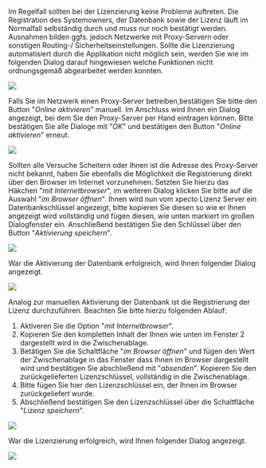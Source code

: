 Im Regelfall sollten bei der Lizenzierung keine Probleme auftreten. Die Registration des Systemowners, der Datenbank sowie der Lizenz läuft im Normalfall selbständig durch und muss nur noch bestätigt werden.
Ausnahmen bilden ggfs. jedoch Netzwerke mit Proxy-Servern oder sonstigen Routing-/ Sicherheitseinstellungen.
Sollte die Lizenzierung automatisiert durch die Applikation nicht möglich sein, werden Sie wie im folgenden Dialog darauf hingewiesen welche Funktionen nicht ordnungsgemäß abgearbeitet werden konnten.

![](http://xpecto.github.io/docs/xpecto/Installation/Datenbank_und_Lizenz_aktivieren/lizenzmanager.png)

Falls Sie im Netzwerk einen Proxy-Server betreiben,bestätigen Sie bitte den Button "*Online aktivieren*" manuell. Im Anschluss wird Ihnen ein Dialog angezeigt, bei dem Sie den Proxy-Server per Hand eintragen können. Bitte bestätigen Sie alle Dialoge mit "*OK*" und bestätigen den Button "*Online aktivieren*"  erneut.

![](http://xpecto.github.io/docs/xpecto/Installation/Datenbank_und_Lizenz_aktivieren/Proxy_Datenbank_aktivieren.png)

Sollten alle Versuche Scheitern oder Ihnen ist die Adresse des Proxy-Server nicht bekannt, haben Sie ebenfalls die Möglichkeit die Registrierung direkt über den Browser im Internet vorzunehmen. Setzten Sie hierzu das Häkchen "*mit Internetbrowser*", im weiteren Dialog klicken Sie bitte auf die Auswahl "*im Browser öffnen*".  Ihnen wird nun vom xpecto Lizenz Server ein Datenbankschlüssel angezeigt, bitte kopieren Sie diesen so wie er Ihnen angezeigt wird vollständig und fügen diesen, wie unten markiert im großen Dialogfenster ein. Anschließend bestätigen Sie den Schlüssel über den Button "*Aktivierung speichern*".

![](http://xpecto.github.io/docs/xpecto/Installation/Datenbank_und_Lizenz_aktivieren/Datenbank_aktivieren.png)

War die Aktivierung der Datenbank erfolgreich, wird Ihnen folgender Dialog angezeigt.

![](http://xpecto.github.io/docs/xpecto/Installation/Datenbank_und_Lizenz_aktivieren/reg_ok.png)

Analog zur manuellen Aktivierung der Datenbank ist die Registrierung der Lizenz durchzuführen. Beachten Sie bitte hierzu folgenden Ablauf:

 1. Aktiveren Sie die Option "*mit Internetbrowser*".
 2. Kopieren Sie den kompletten Inhalt der Ihnen wie unten im Fenster 2 dargestellt wird in die Zwischenablage.
 3. Betätigen Sie die Schaltfläche "*im Browser öffnen*" und fügen den Wert der Zwischenablage in das Fenster dass Ihnen im Browser dargestellt wird und bestätigen Sie abschließend mit "*absenden*". Kopieren Sie den zurückgelieferten Lizenzschlüssel, vollständig in die Zwischenablage.
 4. Bitte fügen Sie hier den Lizenzschlüssel ein, der Ihnen im Browser zurückgeliefert wurde.
 5. Abschließend bestätigen Sie den Lizenzschlüssel über die Schaltfläche "*Lizenz speichern*".

![](http://xpecto.github.io/docs/xpecto/Installation/Datenbank_und_Lizenz_aktivieren/Lizenz_aktivieren.png)

War die Lizenzierung erfolgreich, wird Ihnen folgender Dialog angezeigt.

![](http://xpecto.github.io/docs/xpecto/Installation/Datenbank_und_Lizenz_aktivieren/Lizenzierung_erfolgreich.png)

